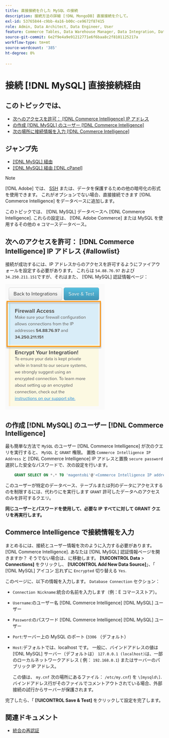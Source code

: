```yaml
---
title: 直接接続を介した MySQL の接続
description: 接続方法の詳細 [!DNL MongoDB] 直接接続を介して。
exl-id: 53765844-c9bb-4a16-b00c-ce9672f87415
role: Admin, Data Architect, Data Engineer, User
feature: Commerce Tables, Data Warehouse Manager, Data Integration, Data Import/Export
source-git-commit: 6e2f9e4a9e91212771e6f6baa8c2f8101125217a
workflow-type: tm+mt
source-wordcount: '385'
ht-degree: 0%

---
```


# 接続 [!DNL MySQL] 直接接続経由

## このトピックでは、

* [次へのアクセスを許可： [!DNL Commerce Intelligence] IP アドレス](#allowlist)
* [の作成 [!DNL MySQL] のユーザー [!DNL Commerce Intelligence]](#steptwo)
* [次の場所に接続情報を入力 [!DNL Commerce Intelligence]](#stepthree)

## ジャンプ先

* [[!DNL MySQL] 経由 ](../integrations/mysql-via-ssh-tunnel.md)
* [[!DNL MySQL] 経由 [!DNL cPanel]](../integrations/mysql-via-cpanel.md)

>[!NOTE]
>
>[!DNL Adobe] では、 [SSH](../integrations/mysql-via-ssh-tunnel.md) または、データを保護するための他の暗号化の形式を使用できます。 これがオプションでない場合、直接接続できます [!DNL Commerce Intelligence] をデータベースに追加します。

このトピックでは、 [!DNL MySQL] データベースへ [!DNL Commerce Intelligence]. これらの設定は、 [!DNL Adobe Commerce] または MySQL を使用するその他の e コマースデータベース。

## 次へのアクセスを許可： [!DNL Commerce Intelligence] IP アドレス {#allowlist}

接続が成功するには、IP アドレスからのアクセスを許可するようにファイアウォールを設定する必要があります。 これらは `54.88.76.97` および `34.250.211.151`ですが、それはまた、 [!DNL MySQL] 認証情報ページ：

![MBI_Allow_Access_IPs.png](../../../assets/MBI_allow_access_IPs.png)

## の作成 [!DNL MySQL] のユーザー [!DNL Commerce Intelligence]

最も簡単な方法で `MySQL` のユーザー [!DNL Commerce Intelligence] が次のクエリを実行すると、 `MySQL` と `GRANT` 権限。 置換 `Commerce Intelligence IP Address` と [!DNL Commerce Intelligence] IP アドレスと置換 `secure password` 選択した安全なパスワードで、次の設定を行います。

```sql
    GRANT SELECT ON *.* TO 'magentobi'@'<Commerce Intelligence IP address>' IDENTIFIED BY '<secure password>';
```

このユーザーが特定のデータベース、テーブルまたは列のデータにアクセスするのを制限するには、代わりにを実行します `GRANT` 許可したデータへのアクセスのみを許可するクエリ。

**同じユーザーとパスワードを使用して、必要な IP すべてに対して GRANT クエリを再実行します。**

## Commerce Intelligence で接続情報を入力

まとめるには、接続とユーザー情報を次のように入力する必要があります。 [!DNL Commerce Intelligence]. あなたは [!DNL MySQL] 認証情報ページを開きますか？ そうでない場合は、に移動します。 **[!UICONTROL Data** > **Connections]** をクリックし、 **[!UICONTROL Add New Data Source]**」、「 [!DNL MySQL] アイコン 忘れずに `Encrypted` 切り替える `Yes`.

このページに、以下の情報を入力します。 `Database Connection` セクション：

* `Connection Nickname`:統合の名前を入力します（例：E コマースストア）。
* `Username`:のユーザー名 [!DNL Commerce Intelligence] [!DNL MySQL] ユーザー
* `Password`:のパスワード [!DNL Commerce Intelligence] [!DNL MySQL] ユーザー
* `Port`:サーバー上の MySQL のポート (`3306` （デフォルト）
* `Host`:デフォルトでは、localhost です。 一般に、バインドアドレスの値は [!DNL MySQL] サーバー（デフォルトは） `127.0.0.1 (localhost)`は、一部のローカルネットワークアドレス ( 例： `192.168.0.1`) またはサーバーのパブリック IP アドレス。

  この値は、 `my.cnf` 次の場所にあるファイル： `/etc/my.cnf`) を `\[mysqld\]`. バインドアドレス行がそのファイルでコメントアウトされている場合、外部接続の試行からサーバーが保護されます。

完了したら、「 **[!UICONTROL Save & Test]** をクリックして設定を完了します。

## 関連ドキュメント

* [統合の再認証](https://experienceleague.adobe.com/docs/commerce-knowledge-base/kb/how-to/mbi-reauthenticating-integrations.html)
